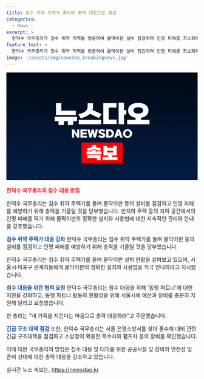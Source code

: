 ```yaml
---
title: 침수 취약 주택가 총리의 총력 대응으로 점검
categories:
  - News
excerpt: >
  한덕수 국무총리가 침수 취약 지역을 방문하여 물막이판 설비 점검하며 인명 피해를 최소화하기 위해 총력을 기울일 것을 당부했다. 또한 반지하 주택 등의 안전을 강조하고, 이동식 물막이판을 확보하라고 당부했다. 한국형 소방 펌프차의 증설과 서울시 동행 파트너에 대한 지원 강화 등도 주문했다. 사람들의 안전을 중요시하며 총력 대응하라고 강조했다. (150자)
feature_text: >
  한덕수 국무총리가 침수 취약 지역을 방문하여 물막이판 설비 점검하며 인명 피해를 최소화하기 위해 총력을 기울일 것을 당부했다. 또한 반지하 주택 등의 안전을 강조하고, 이동식 물막이판을 확보하라고 당부했다. 한국형 소방 펌프차의 증설과 서울시 동행 파트너에 대한 지원 강화 등도 주문했다. 사람들의 안전을 중요시하며 총력 대응하라고 강조했다. (150자)
image: '/assets/img/newsdao_breakingnews.jpg'
---
```


<p><img src="/assets/img/newsdao_breakingnews.jpg" alt="koreaapp 속보" /></p>

<p><b><span style="color: #ee2323;">한덕수 국무총리의 침수 대응 방침</span></b></p>

<p>한덕수 국무총리는 침수 취약 주택가를 돌며 물막이판 등의 설비를 점검하고 인명 피해를 예방하기 위해 총력을 기울일 것을 당부했습니다. 반지하 주택 등의 지하 공간에서의 인명 피해를 막기 위해 물막이판의 정확한 설치와 사용법에 대한 지속적인 관리와 안내를 강조했습니다.</p>

<p><b><span style="color: #1a5490;">침수 취약 주택가 대응 강화</span></b>
한덕수 국무총리는 침수 취약 주택가를 돌며 물막이판 등의 설비를 점검하고 인명 피해를 예방하기 위해 총력을 기울일 것을 당부했습니다.</p>

<p>한덕수 국무총리는 침수 취약 주택가를 돌며 물막이판 설치 현황을 살펴보고 있으며, 서울시·마포구 관계자들에게 물막이판의 정확한 설치와 사용법을 적극 안내하라고 지시했습니다.</p>

<p><b><span style="color: #1a5490;">침수 대응을 위한 협력 요청</span></b>
한덕수 국무총리는 침수 대응을 위해 '동행 파트너'에 대한 지원을 강화하고, 동행 파트너 활동의 원활성을 위해 서울시에 예산과 장비를 충분히 지원해 달라고 요청했습니다.</p>

<p>한 총리는 "내 가족을 지킨다는 마음으로 총력 대응하라"고 주문했습니다.</p>

<p><b><span style="color: #1a5490;">긴급 구조 대책 점검</span></b>
또한, 한덕수 국무총리는 서울 은평소방서를 찾아 풍수해 대비 관련 긴급 구조대책을 점검하고 소방청이 확충한 특수차와 펌프차 등의 장비를 확인했습니다.</p>

<p>이에 대한 국무총리의 방침은 침수 대응 및 대피를 위한 공공시설 및 장비의 안전성 및 준비 상태에 대한 총력 대응을 강조하고 있습니다.</p>
실시간 뉴스 속보는, <a href="https://newsdao.kr" rel="dofollow">https://newsdao.kr</a>


